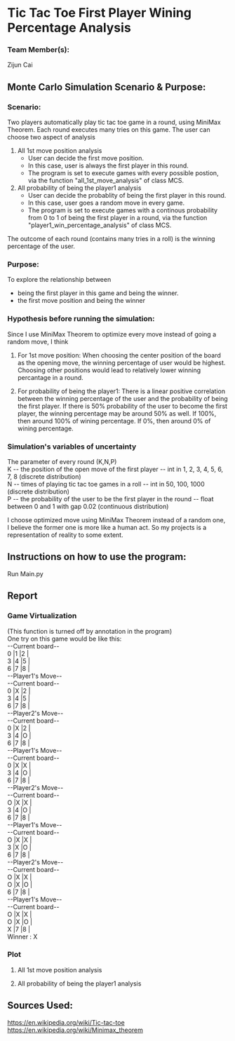 # Tic Tac Toe First Player Wining Percentage Analysis  
  
### Team Member(s):  
Zijun Cai  
  
## Monte Carlo Simulation Scenario & Purpose:  
### Scenario:  
Two players automatically play tic tac toe game in a round, using MiniMax Theorem. Each round executes many tries on this game. The user can choose two aspect of analysis  
1. All 1st move position analysis  
   - User can decide the first move position. 
   - In this case, user is always the first player in this round.  
   - The program is set to execute games with every possible postion, via the function "all_1st_move_analysis" of class MCS.  
2. All probability of being the player1 analysis  
   - User can decide the probablity of being the first player in this round. 
   - In this case, user goes a random move in every game.
   - The program is set to execute games with a continous probability from 0 to 1 of being the first player in a round, via the function "player1_win_percentage_analysis" of class MCS.
  
The outcome of each round (contains many tries in a roll) is the winning percentage of the user.  
  
    
### Purpose:  
To explore the relationship between 
- being the first player in this game and being the winner. 
- the first move position and being the winner    
  
  
### Hypothesis before running the simulation:  
Since I use MiniMax Theorem to optimize every move instead of going a random move, I think 
1. For 1st move position: When choosing the center position of the board as the opening move, the winning percentage of user would be highest. Choosing other positions would lead to relatively lower winning percantage in a round.

2. For probability of being the player1: There is a linear positive correlation between the winning percentage of the user and the probability of being the first player. If there is 50% probability of the user to become the first player, the winning percentage may be around 50% as well. If 100%, then around 100% of wining percentage. If 0%, then around 0% of wining percentage.

### Simulation's variables of uncertainty
The parameter of every round (K,N,P)  
K -- the position of the open move of the first player -- int in 1, 2, 3, 4, 5, 6, 7, 8 (discrete distribution)  
N -- times of playing tic tac toe games in a roll -- int in 50, 100, 1000 (discrete distribution)  
P -- the probability of the user to be the first player in the round -- float between 0 and 1 with gap 0.02 (continuous distribution)  

I choose optimized move using MiniMax Theorem instead of a random one, I believe the former one is more like a human act. So my projects is a representation of reality to some extent.  
  
## Instructions on how to use the program:  
Run Main.py  
  
## Report
### Game Virtualization
(This function is turned off by annotation in the program)  
One try on this game would be like this:  
--Current board--  
0 |1 |2 |  
3 |4 |5 |  
6 |7 |8 |  
--Player1's Move--  
--Current board--  
0 |X |2 |  
3 |4 |5 |  
6 |7 |8 |  
--Player2's Move--  
--Current board--  
0 |X |2 |  
3 |4 |O |  
6 |7 |8 |  
--Player1's Move--  
--Current board--  
0 |X |X |  
3 |4 |O |  
6 |7 |8 |  
--Player2's Move--  
--Current board--  
O |X |X |  
3 |4 |O |  
6 |7 |8 |  
--Player1's Move--  
--Current board--  
O |X |X |  
3 |X |O |  
6 |7 |8 |  
--Player2's Move--  
--Current board--  
O |X |X |  
O |X |O |  
6 |7 |8 |  
--Player1's Move--  
--Current board--  
O |X |X |  
O |X |O |  
X |7 |8 |  
Winner : X  
  
### Plot
1. All 1st move position analysis  
  
2. All probability of being the player1 analysis  
  
  
## Sources Used:  
https://en.wikipedia.org/wiki/Tic-tac-toe  
https://en.wikipedia.org/wiki/Minimax_theorem

